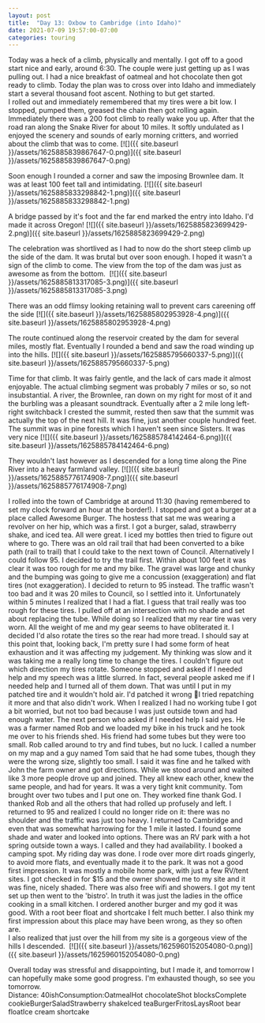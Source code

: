 ```yaml
---
layout: post
title:  "Day 13: Oxbow to Cambridge (into Idaho)"
date: 2021-07-09 19:57:00-07:00
categories: touring
---
```

Today was a heck of a climb, physically and mentally. I got off to a good start nice and early, around 6:30. The couple were just getting up as I was pulling out. I had a nice breakfast of oatmeal and hot chocolate then got ready to climb. Today the plan was to cross over into Idaho and immediately start a several thousand foot ascent. Nothing to but get started.   
I rolled out and immediately remembered that my tires were a bit low. I stopped, pumped them, greased the chain then got rolling again. Immediately there was a 200 foot climb to really wake you up. After that the road ran along the Snake River for about 10 miles. It softly undulated as I enjoyed the scenery and sounds of early morning critters, and worried about the climb that was to come.
[![]({{ site.baseurl }}/assets/1625885839867647-0.png)]({{ site.baseurl }}/assets/1625885839867647-0.png)
  
Soon enough I rounded a corner and saw the imposing Brownlee dam. It was at least 100 feet tall and intimidating.
[![]({{ site.baseurl }}/assets/1625885833298842-1.png)]({{ site.baseurl }}/assets/1625885833298842-1.png)
  
A bridge passed by it's foot and the far end marked the entry into Idaho. I'd made it across Oregon!
[![]({{ site.baseurl }}/assets/1625885823699429-2.png)]({{ site.baseurl }}/assets/1625885823699429-2.png)
  
The celebration was shortlived as I had to now do the short steep climb up the side of the dam. It was brutal but over soon enough. I hoped it wasn't a sign of the climb to come. The view from the top of the dam was just as awesome as from the bottom. 
[![]({{ site.baseurl }}/assets/1625885813317085-3.png)]({{ site.baseurl }}/assets/1625885813317085-3.png)
  
There was an odd flimsy looking retaining wall to prevent cars careening off the side
[![]({{ site.baseurl }}/assets/1625885802953928-4.png)]({{ site.baseurl }}/assets/1625885802953928-4.png)
  
The route continued along the reservoir created by the dam for several miles, mostly flat. Eventually I rounded a bend and saw the road winding up into the hills.
[![]({{ site.baseurl }}/assets/1625885795660337-5.png)]({{ site.baseurl }}/assets/1625885795660337-5.png)
  
Time for that climb. It was fairly gentle, and the lack of cars made it almost enjoyable. The actual climbing segment was probably 7 miles or so, so not insubstantial. A river, the Brownlee, ran down on my right for most of it and the burbling was a pleasant soundtrack. Eventually after a 2 mile long left-right switchback I crested the summit, rested then saw that the summit was actually the top of the next hill. It was fine, just another couple hundred feet. The summit was in pine forests which I haven't seen since Sisters. It was very nice
[![]({{ site.baseurl }}/assets/1625885784142464-6.png)]({{ site.baseurl }}/assets/1625885784142464-6.png)
  
They wouldn't last however as I descended for a long time along the Pine River into a heavy farmland valley. [![]({{ site.baseurl }}/assets/1625885776174908-7.png)]({{ site.baseurl }}/assets/1625885776174908-7.png)
  

  
I rolled into the town of Cambridge at around 11:30 (having remembered to set my clock forward an hour at the border!). I stopped and got a burger at a place called Awesome Burger. The hostess that sat me was wearing a revolver on her hip, which was a first. I got a burger, salad, strawberry shake, and iced tea. All were great. I iced my bottles then tried to figure out where to go. There was an old rail trail that had been converted to a bike path (rail to trail) that I could take to the next town of Council. Alternatively I could follow 95. I decided to try the trail first. Within about 100 feet it was clear it was too rough for me and my bike. The gravel was large and chunky and the bumping was going to give me a concussion (exaggeration) and flat tires (not exaggeration). I decided to return to 95 instead. The traffic wasn't too bad and it was 20 miles to Council, so I settled into it. Unfortunately within 5 minutes I realized that I had a flat. I guess that trail really was too rough for these tires. I pulled off at an intersection with no shade and set about replacing the tube. While doing so I realized that my rear tire was very worn. All the weight of me and my gear seems to have obliterated it. I decided I'd also rotate the tires so the rear had more tread. I should say at this point that, looking back, I'm pretty sure I had some form of heat exhaustion and it was affecting my judgement. My thinking was slow and it was taking me a really long time to change the tires. I couldn't figure out which direction my tires rotate. Someone stopped and asked if I needed help and my speech was a little slurred. In fact, several people asked me if I needed help and I turned all of them down. That was until I put in my patched tire and it wouldn't hold air. I'd patched it wrong 🤦I tried repatching it more and that also didn't work. When I realized I had no working tube I got a bit worried, but not too bad because I was just outside town and had enough water. The next person who asked if I needed help I said yes. He was a farmer named Rob and we loaded my bike in his truck and he took me over to his friends shed. His friend had some tubes but they were too small. Rob called around to try and find tubes, but no luck. I called a number on my map and a guy named Tom said that he had some tubes, though they were the wrong size, slightly too small. I said it was fine and he talked with John the farm owner and got directions. While we stood around and waited like 3 more people drove up and joined. They all knew each other, knew the same people, and had for years. It was a very tight knit community. Tom brought over two tubes and I put one on. They worked fine thank God. I thanked Rob and all the others that had rolled up profusely and left. I returned to 95 and realized I could no longer ride on it: there was no shoulder and the traffic was just too heavy. I returned to Cambridge and even that was somewhat harrowing for the 1 mile it lasted. I found some shade and water and looked into options. There was an RV park with a hot spring outside town a ways. I called and they had availability. I booked a camping spot. My riding day was done. I rode over more dirt roads gingerly, to avoid more flats, and eventually made it to the park. It was not a good first impression. It was mostly a mobile home park, with just a few RV/tent sites. I got checked in for $15 and the owner showed me to my site and it was fine, nicely shaded. There was also free wifi and showers. I got my tent set up then went to the 'bistro'. In truth it was just the ladies in the office cooking in a small kitchen. I ordered another burger and my god it was good. With a root beer float and shortcake I felt much better. I also think my first impression about this place may have been wrong, as they so often are.   
I also realized that just over the hill from my site is a gorgeous view of the hills I descended. 
[![]({{ site.baseurl }}/assets/1625960152054080-0.png)]({{ site.baseurl }}/assets/1625960152054080-0.png)
  
Overall today was stressful and disappointing, but I made it, and tomorrow I can hopefully make some good progress. I'm exhausted though, so see you tomorrow.  
Distance: 40ishConsumption:OatmealHot chocolateShot blocksComplete cookieBurgerSaladStrawberry shakeIced teaBurgerFritosLaysRoot bear floatIce cream shortcake

